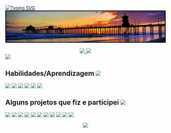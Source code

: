 
[![Typing SVG](https://readme-typing-svg.herokuapp.com?duration=3000&color=E17055&lines=Bem-vindo+ao+meu+perfil+do+GitHub!;Aqui+fala+um+dev+Front-End...;...em+eterno+aprendizado!+%F0%9F%98%83)](https://git.io/typing-svg)
![Banner](https://raw.githubusercontent.com/johannbeckerr/johannbeckerr/main/banner.png)

<div align="center">
  <a href="https://github.com/johannbeckerr">
  <img height="170em" src="https://github-readme-stats.vercel.app/api?username=johannbeckerr&show_icons=true&theme=onedark&include_all_commits=true&count_private=true"/>
  <img height="170em" src="https://github-readme-stats.vercel.app/api/top-langs/?username=johannbeckerr&layout=compact&langs_count=7&theme=onedark"/>
</div>  
  
  
  <div style="display: inline_block">
      <a href="" target="_blank"><img src="https://img.shields.io/badge/-LinkedIn-%230077B5?style=for-the-badge&logo=linkedin&logoColor=white" target="_blank"></a>
  </div>
  
  ## Habilidades/Aprendizagem <img src = "https://media2.giphy.com/media/QssGEmpkyEOhBCb7e1/giphy.gif?cid=ecf05e47a0n3gi1bfqntqmob8g9aid1oyj2wr3ds3mg700bl&rid=giphy.gif" width = 20px> 

  <div style="display: inline_block">
    <a href="" target="_blank"><img src="https://img.shields.io/badge/HTML5-E34F26?style=for-the-badge&logo=html5&logoColor=white" target="_blank"></a>
    <a href="" target="_blank"><img src="https://img.shields.io/badge/CSS3-1572B6?style=for-the-badge&logo=css3&logoColor=white" target="_blank"></a>
    <a href="" target="_blank"><img src="https://img.shields.io/badge/JavaScript-F7DF1E?style=for-the-badge&logo=javascript&logoColor=black" target="_blank"></a>
    <a href="" target="_blank"><img src="https://img.shields.io/badge/TypeScript-007ACC?style=for-the-badge&logo=typescript&logoColor=white" target="_blank"></a>
    <a href="" target="_blank"><img src="https://img.shields.io/badge/React-20232A?style=for-the-badge&logo=react&logoColor=61DAFB" target="_blank"></a>
    <a href="" target="_blank"><img src="https://img.shields.io/badge/Bootstrap-563D7C?style=for-the-badge&logo=bootstrap&logoColor=white" target="_blank"></a>
  </div>
  
  ## Alguns projetos que fiz e participei <img src = "https://media2.giphy.com/media/QssGEmpkyEOhBCb7e1/giphy.gif?cid=ecf05e47a0n3gi1bfqntqmob8g9aid1oyj2wr3ds3mg700bl&rid=giphy.gif" width = 20px> 
  <div style="display: inline_block">
    <a href="" target="_blank"><img src="https://img.shields.io/badge/wwwwwwwwww-D50000?style=for-the-badge" target="_blank"></a>
    <a href="" target="_blank"><img src="https://img.shields.io/badge/wwwwwwwwww-AA00FF?style=for-the-badge" target="_blank"></a>
    <a href="" target="_blank"><img src="https://img.shields.io/badge/wwwwwwwwww-42A5F5?style=for-the-badge" target="_blank"></a>
    <a href="" target="_blank"><img src="https://img.shields.io/badge/wwwwwwwwww-00C853?style=for-the-badge" target="_blank"></a>
    <a href="" target="_blank"><img src="https://img.shields.io/badge/wwwwwwwwww-FFD600?style=for-the-badge" target="_blank"></a>
    <a href="" target="_blank"><img src="https://img.shields.io/badge/wwwwwwwwww-00B8D4?style=for-the-badge" target="_blank"></a>
    <a href="" target="_blank"><img src="https://img.shields.io/badge/wwwwwwwwww-6c5ce7?style=for-the-badge" target="_blank"></a>
    <a href="" target="_blank"><img src="https://img.shields.io/badge/wwwwwwwwww-FF7043?style=for-the-badge" target="_blank"></a>
    <a href="" target="_blank"><img src="https://img.shields.io/badge/wwwwwwwwww-26A69A?style=for-the-badge" target="_blank"></a>
    <a href="" target="_blank"><img src="https://img.shields.io/badge/wwwwwwwwww-EC407A?style=for-the-badge" target="_blank"></a>
    <a href="" target="_blank"><img src="https://img.shields.io/badge/wwwwwwwwww-AB47BC?style=for-the-badge" target="_blank"></a>
  </div>
  
  
  
<p align="center">
  <img  src="https://github.com/johannbeckerr/johannbeckerr/blob/output/github-contribution-grid-snake.svg"/>
</p>  

 

  
  
    
